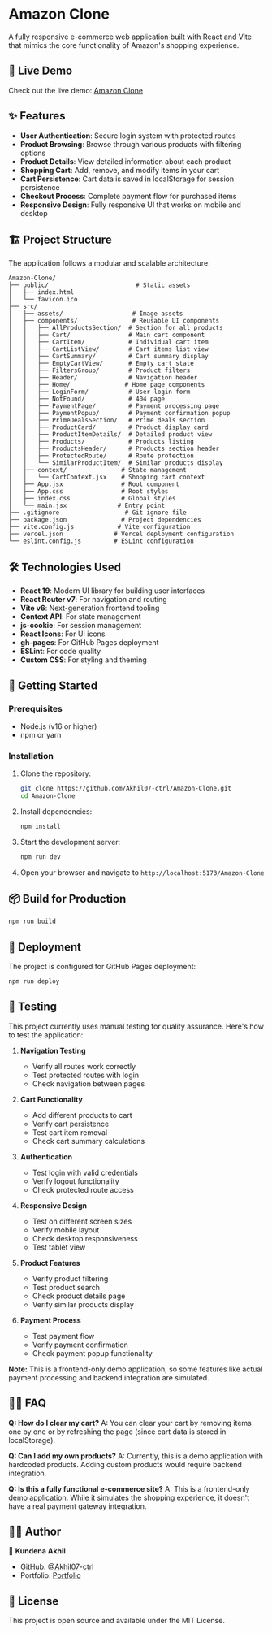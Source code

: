 # Amazon Clone

A fully responsive e-commerce web application built with React and Vite that mimics the core functionality of Amazon's shopping experience.

## 🚀 Live Demo

Check out the live demo: [Amazon Clone](https://Akhil07-ctrl.github.io/Amazon-Clone/)

## ✨ Features

- **User Authentication**: Secure login system with protected routes
- **Product Browsing**: Browse through various products with filtering options
- **Product Details**: View detailed information about each product
- **Shopping Cart**: Add, remove, and modify items in your cart
- **Cart Persistence**: Cart data is saved in localStorage for session persistence
- **Checkout Process**: Complete payment flow for purchased items
- **Responsive Design**: Fully responsive UI that works on mobile and desktop

## 🏗️ Project Structure

The application follows a modular and scalable architecture:

```
Amazon-Clone/
├── public/                        # Static assets
│   ├── index.html
│   └── favicon.ico
├── src/
│   ├── assets/                   # Image assets
│   ├── components/               # Reusable UI components
│   │   ├── AllProductsSection/  # Section for all products
│   │   ├── Cart/                # Main cart component
│   │   ├── CartItem/            # Individual cart item
│   │   ├── CartListView/        # Cart items list view
│   │   ├── CartSummary/         # Cart summary display
│   │   ├── EmptyCartView/       # Empty cart state
│   │   ├── FiltersGroup/        # Product filters
│   │   ├── Header/              # Navigation header
│   │   ├── Home/               # Home page components
│   │   ├── LoginForm/           # User login form
│   │   ├── NotFound/            # 404 page
│   │   ├── PaymentPage/         # Payment processing page
│   │   ├── PaymentPopup/        # Payment confirmation popup
│   │   ├── PrimeDealsSection/   # Prime deals section
│   │   ├── ProductCard/         # Product display card
│   │   ├── ProductItemDetails/  # Detailed product view
│   │   ├── Products/            # Products listing
│   │   ├── ProductsHeader/      # Products section header
│   │   ├── ProtectedRoute/      # Route protection
│   │   └── SimilarProductItem/  # Similar products display
│   ├── context/               # State management
│   │   └── CartContext.jsx    # Shopping cart context
│   ├── App.jsx                # Root component
│   ├── App.css                # Root styles
│   ├── index.css              # Global styles
│   └── main.jsx              # Entry point
├── .gitignore                  # Git ignore file
├── package.json               # Project dependencies
├── vite.config.js            # Vite configuration
├── vercel.json              # Vercel deployment configuration
└── eslint.config.js         # ESLint configuration
```

## 🛠️ Technologies Used

- **React 19**: Modern UI library for building user interfaces
- **React Router v7**: For navigation and routing
- **Vite v6**: Next-generation frontend tooling
- **Context API**: For state management
- **js-cookie**: For session management
- **React Icons**: For UI icons
- **gh-pages**: For GitHub Pages deployment
- **ESLint**: For code quality
- **Custom CSS**: For styling and theming



## 🚦 Getting Started

### Prerequisites

- Node.js (v16 or higher)
- npm or yarn

### Installation

1. Clone the repository:
   ```bash
   git clone https://github.com/Akhil07-ctrl/Amazon-Clone.git
   cd Amazon-Clone
   ```

2. Install dependencies:
   ```bash
   npm install
   ```

3. Start the development server:
   ```bash
   npm run dev
   ```

4. Open your browser and navigate to `http://localhost:5173/Amazon-Clone`

## 📦 Build for Production

```bash
npm run build
```

## 🚀 Deployment

The project is configured for GitHub Pages deployment:

```bash
npm run deploy
```

## 🧪 Testing

This project currently uses manual testing for quality assurance. Here's how to test the application:

1. **Navigation Testing**
   - Verify all routes work correctly
   - Test protected routes with login
   - Check navigation between pages

2. **Cart Functionality**
   - Add different products to cart
   - Verify cart persistence
   - Test cart item removal
   - Check cart summary calculations

3. **Authentication**
   - Test login with valid credentials
   - Verify logout functionality
   - Check protected route access

4. **Responsive Design**
   - Test on different screen sizes
   - Verify mobile layout
   - Check desktop responsiveness
   - Test tablet view

5. **Product Features**
   - Verify product filtering
   - Test product search
   - Check product details page
   - Verify similar products display

6. **Payment Process**
   - Test payment flow
   - Verify payment confirmation
   - Check payment popup functionality

**Note:** This is a frontend-only demo application, so some features like actual payment processing and backend integration are simulated.

## 🙋‍♂️ FAQ

**Q: How do I clear my cart?**
A: You can clear your cart by removing items one by one or by refreshing the page (since cart data is stored in localStorage).

**Q: Can I add my own products?**
A: Currently, this is a demo application with hardcoded products. Adding custom products would require backend integration.

**Q: Is this a fully functional e-commerce site?**
A: This is a frontend-only demo application. While it simulates the shopping experience, it doesn't have a real payment gateway integration.

## 🧑‍💻 Author

👤 **Kundena Akhil**

- GitHub: [@Akhil07-ctrl](https://github.com/Akhil07-ctrl)
- Portfolio: [Portfolio](https://portfolio-nine-flax-29.vercel.app/)

## 📜 License

This project is open source and available under the MIT License.
